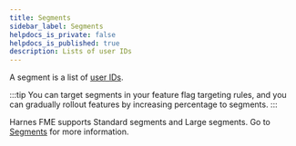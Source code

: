 ```yaml
---
title: Segments
sidebar_label: Segments
helpdocs_is_private: false
helpdocs_is_published: true
description: Lists of user IDs
---
```


A segment is a list of [user IDs](./user-ids.md).

:::tip
You can target segments in your feature flag targeting rules, and you can gradually rollout features by increasing percentage to segments.
:::

Harnes FME supports Standard segments and Large segments. Go to [Segments](/docs/feature-management-experimentation/40-feature-management/docs/manage-audiences/segments/segments.md) for more information.